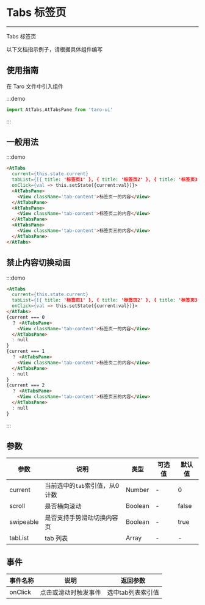 # Tabs 标签页

---
Tabs 标签页

以下文档指示例子，请根据具体组件编写

## 使用指南

在 Taro 文件中引入组件

:::demo

```js
import AtTabs,AtTabsPane from 'taro-ui'
```

:::

## 一般用法

:::demo

```html
<AtTabs
  current={this.state.current}
  tabList={[{ title: '标签页1' }, { title: '标签页2' }, { title: '标签页3' }]}
  onClick={val => this.setState({current:val})}>
  <AtTabsPane>
    <View className='tab-content'>标签页一的内容</View>
  </AtTabsPane>
  <AtTabsPane>
    <View className='tab-content'>标签页二的内容</View>
  </AtTabsPane>
  <AtTabsPane>
    <View className='tab-content'>标签页三的内容</View>
  </AtTabsPane>
</AtTabs>
```

## 禁止内容切换动画

:::demo

```html
<AtTabs
  current={this.state.current}
  tabList={[{ title: '标签页1' }, { title: '标签页2' }, { title: '标签页3' }]}
  onClick={val => this.setState({current:val})}>
</AtTabs>
{current === 0
  ？ <AtTabsPane>
    <View className='tab-content'>标签页一的内容</View>
  </AtTabsPane>
  : null
}
{current === 1
  ？ <AtTabsPane>
    <View className='tab-content'>标签页二的内容</View>
  </AtTabsPane>
  : null
}
{current === 2
  ？ <AtTabsPane>
    <View className='tab-content'>标签页三的内容</View>
  </AtTabsPane>
  : null
}
```

:::

## 参数

| 参数       | 说明                                   | 类型    | 可选值                                                              | 默认值   |
| ---------- | -------------------------------------- | ------- | ------------------------------------------------------------------- | -------- |
| current | 当前选中的`tab`索引值，从0计数  | Number  | - | 0 |
| scroll     | 是否横向滚动  | Boolean | - | false |
| swipeable  | 是否支持手势滑动切换内容页  | Boolean | - | true |
| tabList | tab 列表 | Array  | - | - |

## 事件

| 事件名称 | 说明          | 返回参数  |
|---------- |-------------- |---------- |
| onClick | 点击或滑动时触发事件 | 选中tab列表索引值  |
